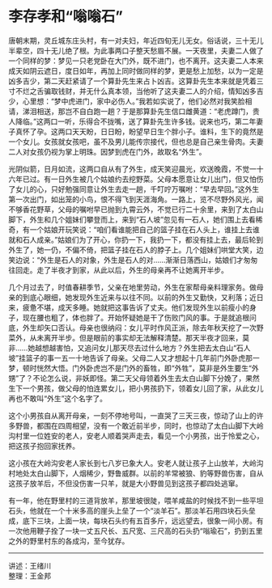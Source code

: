 # 李存孝和“嗡嗡石”

唐朝末期，灵丘城东庄头村，有一对夫妇，年近四旬无儿无女。俗话说，三十无儿半辈空，四十无儿绝了根。为此事两口子整天愁眉不展。一天夜里，夫妻二人做了一个同样的梦：梦见一只老党卧在大门外，既不进门，也不离开。这夫妻二人本来成天如阴云遮日，度日如年，再加上同时做同样的梦，更是愁上加愁，以为一定是凶多吉少，第二天赶紧请了一个算卦先生来占卜凶吉。这算卦先生本来就是凭着三寸不烂之舌骗取钱财，并无什么真本领，当他听了这夫妻二人的介绍，情知凶多吉少，心里想：“梦中虎进门，家中必伤人。”我若如实说了，他们必然对我笑脸相请，涕泪相送，那岂不自白跑一趟？于是那算卦先生信口雌黄道：“老虎蹲门，贵人降临。”这两口一听，乐得合不拢嘴，送了算卦先生许多钱。说来也巧，第二年妻子真怀了孕。这两口天天盼，日日盼，盼望早日生个胖小子。谁料，生下的竟然是一个女儿。女孩就女孩吧，虽不及男儿能传宗接代，但也总是自己亲生骨肉。夫妻二人对女孩仍视为掌上明珠。因梦到虎在门外，故取名“外生”。

光阴似箭，日月如流，这两口自从有了外生，成天笑迎晨光，欢送晚霞，不觉一十六年已过。有一日外生被几个姑娘约去挖野菜。父母本愿意让女儿出门，但又怕伤了女儿的心，只好勉强同意让外生去走一趟，千叮咛万嘱咐：“早去早回。”这外生第一次出门，如出笼的小鸟，恨不得飞到天涯海角。一路上，览不尽野外风光，闻不够香花野草，父母的嘱咐早已抛到九霄云外，不觉已行二十余里，来到了太白山脚下，外生和几个姐妹们攀登而上，来到“石人坡”忽见有一石人，她们围上去看稀奇，有一个姑娘开玩笑说：“咱们看谁能把自己的篮子挂在石人头上，谁挂上去谁就和石人成亲。”姑娘们为了开心，你扔一下，我扔一下，都没有挂上去，最后轮到外生了，她一仍，不偏不倚，把篮子挂在石人的脖子上。几个姐妹们哄堂大笑，边笑边说：“外生是石人的对象，外生是石人的对……渐渐日落西山，姑娘们才匆匆往回走。走了半夜才到家，从此以后，外生的母亲再不让她离开半步。

几个月过去了，时值春耕季节，父亲在地里劳动，外生在家帮母亲料理家务。做母亲的到底心眼细，她发现外生近来与以往不同。以前的外生又勤快，又利落；近日来，疲惫不堪，成天多睡。她就把这事告诉了丈夫。他们发现外生以前瘦小的身子，现在腰也粗了，体也胖了。开始怀疑她是干了伤败门风的事。于是就追根问底，外生却矢口否认。母亲也很纳闷：女儿平时作风正派，除去年秋天挖了一次野菜外，从未离开半步。但是眼前的事实却无法解释清楚。那天半夜才回来，莫非……她越想越害怕，又追问女儿那天尽去过什么地方？外生把去太白山“石人坡”挂篮子的事一五一十地告诉了母亲。父母二人又才想起十几年前门外卧虎那一梦，顿时恍然大悟。门外卧虎岂不是门外的畜牲，即“外牲”，莫非是外生要生“外甥”了？不论怎么说，非妖即怪。第二天父母领着外生去太白山脚下分娩了，果然生下一个男孩，做父母的怕连累女儿，把小男孩扔下，领着女儿回了家，从此女儿再也不敢叫“外生”这个名字了。

这个小男孩自从离开母亲，一刻不停地号叫，一直哭了三天三夜，惊动了山上的许多野兽，都围在四周相望，没有一个敢近前半步，同时，也惊动了太白山脚下大岭沟村里一位姓安的老人，安老人顺着哭声走去，看见一个小男孩，出于怜爱之心，把这孩子抱回家抚养。

这小孩在大岭沟安老人家长到七八岁已象大人。安老人就让孩子上山放羊，大岭沟村地处太白山脚下，人烟稀少，野鲁威群。以前的羊常被狼、豹等野兽伤害，自从这孩子放羊后，不但没伤害一只羊，就是大小野兽见到这孩子都四处逃窜。

有一年，他在野里村的三道背放羊，那里坡很陡，喂羊咸盐的时候找不到一些平坦石头，他就在一个十米多高的崖头上垒了一个“淡羊石”。那淡羊石用四块石头垒成，底下三块，上面一块，每块石头约有五百多斤，远远望去，很象一间小房。有一次他用鞭子拴了一块一丈五尺长、五尺宽、三尺高的石头扔“嗡瑜石”，扔到五里之外的野里村东的各成沟，至今犹存。

---

讲述：王绪川  
整理：王金邦